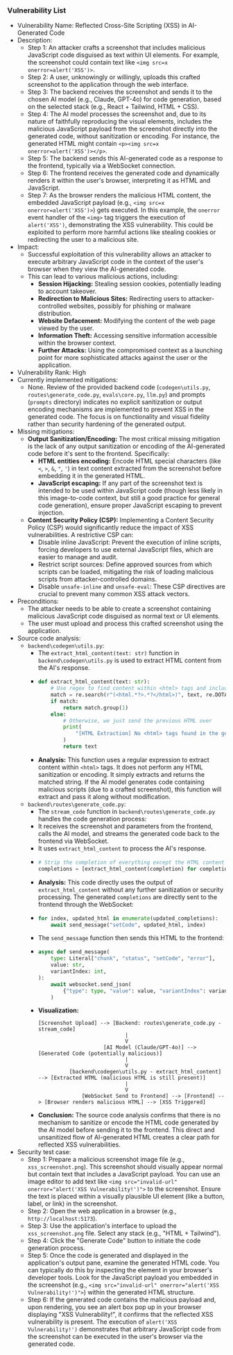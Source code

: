 ### Vulnerability List

- Vulnerability Name: Reflected Cross-Site Scripting (XSS) in AI-Generated Code
- Description:
  - Step 1: An attacker crafts a screenshot that includes malicious JavaScript code disguised as text within UI elements. For example, the screenshot could contain text like `<img src=x onerror=alert('XSS')>`.
  - Step 2: A user, unknowingly or willingly, uploads this crafted screenshot to the application through the web interface.
  - Step 3: The backend receives the screenshot and sends it to the chosen AI model (e.g., Claude, GPT-4o) for code generation, based on the selected stack (e.g., React + Tailwind, HTML + CSS).
  - Step 4: The AI model processes the screenshot and, due to its nature of faithfully reproducing the visual elements, includes the malicious JavaScript payload from the screenshot directly into the generated code, without sanitization or encoding. For instance, the generated HTML might contain `<p><img src=x onerror=alert('XSS')></p>`.
  - Step 5: The backend sends this AI-generated code as a response to the frontend, typically via a WebSocket connection.
  - Step 6: The frontend receives the generated code and dynamically renders it within the user's browser, interpreting it as HTML and JavaScript.
  - Step 7: As the browser renders the malicious HTML content, the embedded JavaScript payload (e.g., `<img src=x onerror=alert('XSS')>`) gets executed. In this example, the `onerror` event handler of the `<img>` tag triggers the execution of `alert('XSS')`, demonstrating the XSS vulnerability. This could be exploited to perform more harmful actions like stealing cookies or redirecting the user to a malicious site.
- Impact:
  - Successful exploitation of this vulnerability allows an attacker to execute arbitrary JavaScript code in the context of the user's browser when they view the AI-generated code.
  - This can lead to various malicious actions, including:
    - **Session Hijacking:** Stealing session cookies, potentially leading to account takeover.
    - **Redirection to Malicious Sites:** Redirecting users to attacker-controlled websites, possibly for phishing or malware distribution.
    - **Website Defacement:** Modifying the content of the web page viewed by the user.
    - **Information Theft:** Accessing sensitive information accessible within the browser context.
    - **Further Attacks:** Using the compromised context as a launching point for more sophisticated attacks against the user or the application.
- Vulnerability Rank: High
- Currently implemented mitigations:
  - None. Review of the provided backend code (`codegen\utils.py`, `routes\generate_code.py`, `evals\core.py`, `llm.py`) and prompts (`prompts` directory) indicates no explicit sanitization or output encoding mechanisms are implemented to prevent XSS in the generated code. The focus is on functionality and visual fidelity rather than security hardening of the generated output.
- Missing mitigations:
  - **Output Sanitization/Encoding:** The most critical missing mitigation is the lack of any output sanitization or encoding of the AI-generated code before it's sent to the frontend. Specifically:
    - **HTML entities encoding:**  Encode HTML special characters (like `<`, `>`, `&`, `"`, `'`) in text content extracted from the screenshot before embedding it in the generated HTML.
    - **JavaScript escaping:** If any part of the screenshot text is intended to be used within JavaScript code (though less likely in this image-to-code context, but still a good practice for general code generation), ensure proper JavaScript escaping to prevent injection.
  - **Content Security Policy (CSP):** Implementing a Content Security Policy (CSP) would significantly reduce the impact of XSS vulnerabilities. A restrictive CSP can:
    - Disable inline JavaScript: Prevent the execution of inline scripts, forcing developers to use external JavaScript files, which are easier to manage and audit.
    - Restrict script sources: Define approved sources from which scripts can be loaded, mitigating the risk of loading malicious scripts from attacker-controlled domains.
    - Disable `unsafe-inline` and `unsafe-eval`: These CSP directives are crucial to prevent many common XSS attack vectors.
- Preconditions:
  - The attacker needs to be able to create a screenshot containing malicious JavaScript code disguised as normal text or UI elements.
  - The user must upload and process this crafted screenshot using the application.
- Source code analysis:
  - `backend\codegen\utils.py`:
    - The `extract_html_content(text: str)` function in `backend\codegen\utils.py` is used to extract HTML content from the AI's response.
    - ```python
      def extract_html_content(text: str):
          # Use regex to find content within <html> tags and include the tags themselves
          match = re.search(r"(<html.*?>.*?</html>)", text, re.DOTALL)
          if match:
              return match.group(1)
          else:
              # Otherwise, we just send the previous HTML over
              print(
                  "[HTML Extraction] No <html> tags found in the generated content: " + text
              )
              return text
      ```
    - **Analysis:** This function uses a regular expression to extract content within `<html>` tags. It does not perform any HTML sanitization or encoding. It simply extracts and returns the matched string. If the AI model generates code containing malicious scripts (due to a crafted screenshot), this function will extract and pass it along without modification.
  - `backend\routes\generate_code.py`:
    - The `stream_code` function in `backend\routes\generate_code.py` handles the code generation process:
    - It receives the screenshot and parameters from the frontend, calls the AI model, and streams the generated code back to the frontend via WebSocket.
    - It uses `extract_html_content` to process the AI's response.
    - ```python
      # Strip the completion of everything except the HTML content
      completions = [extract_html_content(completion) for completion in completions]
      ```
    - **Analysis:**  This code directly uses the output of `extract_html_content` without any further sanitization or security processing. The generated `completions` are directly sent to the frontend through the WebSocket:
    - ```python
      for index, updated_html in enumerate(updated_completions):
          await send_message("setCode", updated_html, index)
      ```
    - The `send_message` function then sends this HTML to the frontend:
    - ```python
      async def send_message(
          type: Literal["chunk", "status", "setCode", "error"],
          value: str,
          variantIndex: int,
      ):
          await websocket.send_json(
              {"type": type, "value": value, "variantIndex": variantIndex}
          )
      ```
    - **Visualization:**
      ```
      [Screenshot Upload] --> [Backend: routes\generate_code.py - stream_code]
                                  |
                                  V
                           [AI Model (Claude/GPT-4o)] --> [Generated Code (potentially malicious)]
                                  |
                                  V
                [backend\codegen\utils.py - extract_html_content] --> [Extracted HTML (malicious HTML is still present)]
                                  |
                                  V
                    [WebSocket Send to Frontend] --> [Frontend] --> [Browser renders malicious HTML] --> [XSS Triggered]
      ```
    - **Conclusion:** The source code analysis confirms that there is no mechanism to sanitize or encode the HTML code generated by the AI model before sending it to the frontend. This direct and unsanitized flow of AI-generated HTML creates a clear path for reflected XSS vulnerabilities.
- Security test case:
  - Step 1: Prepare a malicious screenshot image file (e.g., `xss_screenshot.png`). This screenshot should visually appear normal but contain text that includes a JavaScript payload. You can use an image editor to add text like `<img src="invalid-url" onerror="alert('XSS Vulnerability!')">` to the screenshot. Ensure the text is placed within a visually plausible UI element (like a button, label, or link) in the screenshot.
  - Step 2: Open the web application in a browser (e.g., `http://localhost:5173`).
  - Step 3: Use the application's interface to upload the `xss_screenshot.png` file. Select any stack (e.g., "HTML + Tailwind").
  - Step 4: Click the "Generate Code" button to initiate the code generation process.
  - Step 5: Once the code is generated and displayed in the application's output pane, examine the generated HTML code. You can typically do this by inspecting the element in your browser's developer tools. Look for the JavaScript payload you embedded in the screenshot (e.g., `<img src="invalid-url" onerror="alert('XSS Vulnerability!')">`) within the generated HTML structure.
  - Step 6: If the generated code contains the malicious payload and, upon rendering, you see an alert box pop up in your browser displaying "XSS Vulnerability!", it confirms that the reflected XSS vulnerability is present. The execution of `alert('XSS Vulnerability!')` demonstrates that arbitrary JavaScript code from the screenshot can be executed in the user's browser via the generated code.
